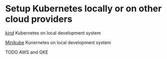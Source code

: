 
# Setup Kubernetes locally or on other cloud providers

[kind](https://github.com/mckeeh3/woe-sim/blob/master/README-kubernetes-kind.md) Kubernetes on local development system

[Minikube](https://github.com/mckeeh3/woe-sim/blob/master/README-kubernetes-minikube.md) Kunernetes on local development system

TODO AWS and GKE
